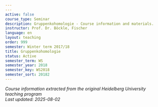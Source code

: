 ```yaml
---
---
active: false
course_type: Seminar
description: Gruppenkohomologie - Course information and materials.
instructor: Prof. Dr. Böckle, Fischer
language: en
layout: teaching
order: 999
semester: Winter term 2017/18
title: Gruppenkohomologie
status: Active
semester_term: WS
semester_year: 2018
semester_key: WS2018
semester_sort: 20182
---
```



*Course information extracted from the original Heidelberg University teaching program*  
*Last updated: 2025-08-02*